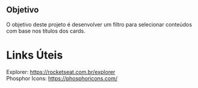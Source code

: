 ## Objetivo
O objetivo deste projeto é desenvolver um filtro para selecionar conteúdos com base nos títulos dos cards.

# Links Úteis

Explorer: https://rocketseat.com.br/explorer <br/>
Phosphor Icons: https://phosphoricons.com/